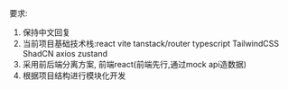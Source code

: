 要求:
1. 保持中文回复
2. 当前项目基础技术栈:react vite tanstack/router typescript TailwindCSS ShadCN axios zustand
3. 采用前后端分离方案, 前端react(前端先行,通过mock api造数据)
4. 根据项目结构进行模块化开发
